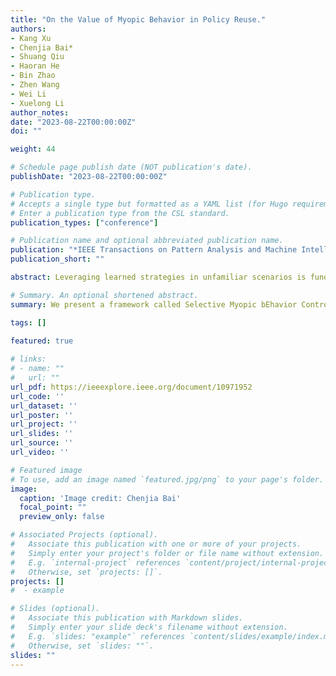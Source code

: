 ```yaml
---
title: "On the Value of Myopic Behavior in Policy Reuse."
authors:
- Kang Xu
- Chenjia Bai*
- Shuang Qiu
- Haoran He
- Bin Zhao
- Zhen Wang
- Wei Li
- Xuelong Li
author_notes:
date: "2023-08-22T00:00:00Z"
doi: ""

weight: 44

# Schedule page publish date (NOT publication's date).
publishDate: "2023-08-22T00:00:00Z"

# Publication type.
# Accepts a single type but formatted as a YAML list (for Hugo requirements).
# Enter a publication type from the CSL standard.
publication_types: ["conference"]

# Publication name and optional abbreviated publication name.
publication: "*IEEE Transactions on Pattern Analysis and Machine Intelligence (**TPAMI**)*, 2023"
publication_short: ""

abstract: Leveraging learned strategies in unfamiliar scenarios is fundamental to human intelligence. In reinforcement learning, rationally reusing the policies acquired from other tasks or human experts is critical for tackling problems that are difficult to learn from scratch. In this work, we present a framework called Selective Myopic bEhavior Control~(SMEC), which results from the insight that the short-term behaviors of prior policies are sharable across tasks. By evaluating the behaviors of prior policies via a hybrid value function architecture, SMEC adaptively aggregates the sharable short-term behaviors of prior policies and the long-term behaviors of the task policy, leading to coordinated decisions. Empirical results on a collection of manipulation and locomotion tasks demonstrate that SMEC outperforms existing methods, and validate the ability of SMEC to leverage related prior policies.

# Summary. An optional shortened abstract.
summary: We present a framework called Selective Myopic bEhavior Control~(SMEC), which results from the insight that the short-term behaviors of prior policies are sharable across tasks.

tags: []
  
featured: true

# links:
# - name: ""
#   url: ""
url_pdf: https://ieeexplore.ieee.org/document/10971952
url_code: ''
url_dataset: ''
url_poster: ''
url_project: ''
url_slides: ''
url_source: ''
url_video: ''

# Featured image
# To use, add an image named `featured.jpg/png` to your page's folder. 
image:
  caption: 'Image credit: Chenjia Bai'
  focal_point: ""
  preview_only: false

# Associated Projects (optional).
#   Associate this publication with one or more of your projects.
#   Simply enter your project's folder or file name without extension.
#   E.g. `internal-project` references `content/project/internal-project/index.md`.
#   Otherwise, set `projects: []`.
projects: []
#  - example

# Slides (optional).
#   Associate this publication with Markdown slides.
#   Simply enter your slide deck's filename without extension.
#   E.g. `slides: "example"` references `content/slides/example/index.md`.
#   Otherwise, set `slides: ""`.
slides: ""
---
```

